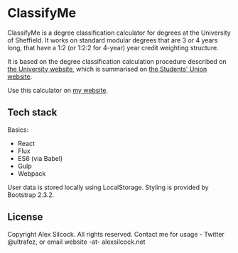 ClassifyMe
==========

ClassifyMe is a degree classification calculator for degrees at the University of Sheffield. It works on standard modular degrees that are 3 or 4 years long, that have a 1:2 (or 1:2:2 for 4-year) year credit weighting structure.

It is based on the degree classification calculation procedure described on [the University website](http://www.shef.ac.uk/polopoly_fs/1.109994!/file/LeTS-guidance-new-methodology.pdf), which is summarised on [the Students' Union website](http://www.shef.ac.uk/union/student-advice-centre/academic-university/university-issues-procedures/degree-classification.htm).

Use this calculator on [my website](http://www.alexsilcock.net/projects/classifyme/).

## Tech stack

Basics:

* React
* Flux
* ES6 (via Babel)
* Gulp
* Webpack

User data is stored locally using LocalStorage. Styling is provided by Bootstrap 2.3.2.

## License

Copyright Alex Silcock. All rights reserved. Contact me for usage - Twitter @ultrafez, or email website -at- alexsilcock.net
